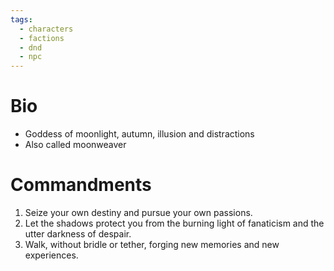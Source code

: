 ```yaml
---
tags:
  - characters
  - factions
  - dnd
  - npc
---
```

# Bio
- Goddess of moonlight, autumn, illusion and distractions
- Also called moonweaver
# Commandments
1. Seize your own destiny and pursue your own passions.
2. Let the shadows protect you from the burning light of fanaticism and the utter darkness of despair.
3. Walk, without bridle or tether, forging new memories and new experiences.